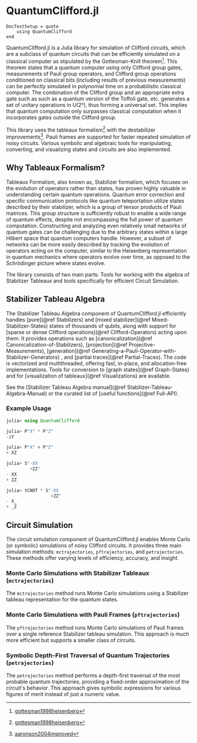 # QuantumClifford.jl

```@meta
DocTestSetup = quote
    using QuantumClifford
end
```

QuantumClifford.jl is a Julia library for simulation of Clifford circuits, which are a subclass of quantum circuits that can be efficiently simulated on a classical computer as stipulated by the Gottesman-Knill theorem[^1]. This theorem states that a quantum computer using only Clifford group gates, measurements of Pauli group operators, and Clifford group operations conditioned on classical bits (including results of previous measurements) can be perfectly simulated in polynomial time on a probabilistic classical computer. The combination of the Clifford group and an appropriate extra gate such as such as a quantum version of the Toffoli gate, etc. generates a set of unitary operations in U(2ⁿ), thus forming a universal set. This implies that quantum computation only surpasses classical computation when it incorporates gates outside the Clifford group.

This library uses the tableaux formalism[^1] with the destabilizer improvements[^2]. Pauli frames are supported for faster repeated simulation of noisy circuits. Various symbolic and algebraic tools for manipulating, converting, and visualizing states and circuits are also implemented. 

## Why Tableaux Formalism?

Tableaux Formalism, also known as, Stabilizer formalism, which focuses on the evolution of operators rather than states, has proven highly valuable in understanding certain quantum operations. Quantum error correction and specific communication protocols like quantum teleportation utilize states described by their stabilizer, which is a group of tensor products of Pauli matrices. This group structure is sufficiently robust to enable a wide range of quantum effects, despite not encompassing the full power of quantum computation. Constructing and analyzing even relatively small networks of quantum gates can be challenging due to the arbitrary states within a large Hilbert space that quantum computers handle. However, a subset of networks can be more easily described by tracking the evolution of operators acting on the computer, similar to the Heisenberg representation in quantum mechanics where operators evolve over time, as opposed to the Schrödinger picture where states evolve.

[^1]: [gottesman1998heisenberg](@cite)

[^2]: [aaronson2004improved](@cite)

The library consists of two main parts: Tools for working with the algebra of Stabilizer Tableaux and tools specifically for efficient Circuit Simulation.

## Stabilizer Tableau Algebra

The Stabilizer Tableau Algebra component of QuantumClifford.jl efficiently handles [pure](@ref Stabilizers) and [mixed stabilizer](@ref Mixed-Stabilizer-States) states of thousands of qubits, along with support for [sparse or dense Clifford operations](@ref Clifford-Operators) acting upon them. It provides operations such as [canonicalization](@ref Canonicalization-of-Stabilizers), [projection](@ref Projective-Measurements), [generation](@ref Generating-a-Pauli-Operator-with-Stabilizer-Generators) , and [partial traces](@ref Partial-Traces). The code is vectorized and multithreaded, offering fast, in-place, and allocation-free implementations. Tools for conversion to [graph states](@ref Graph-States) and for [visualization of tableaux](@ref Visualizations) are available.

See the [Stabilizer Tableau Algebra manual](@ref Stabilizer-Tableau-Algebra-Manual) or the curated list of [useful functions](@ref Full-API).

### Example Usage

```julia
julia> using QuantumClifford

julia> P"X" * P"Z"
-iY

julia> P"X" ⊗ P"Z"
+ XZ

julia> S"-XX
         +ZZ"
- XX
+ ZZ

julia> tCNOT * S"-XX
                 +ZZ"
- X_
+ _Z
```

## Circuit Simulation

The circuit simulation component of QuantumClifford.jl enables Monte Carlo (or symbolic) simulations of noisy Clifford circuits. It provides three main simulation methods: `mctrajectories`, `pftrajectories`, and `petrajectories`. These methods offer varying levels of efficiency, accuracy, and insight.

### Monte Carlo Simulations with Stabilizer Tableaux (`mctrajectories`)

The `mctrajectories` method runs Monte Carlo simulations using a Stabilizer tableau representation for the quantum states.

### Monte Carlo Simulations with Pauli Frames (`pftrajectories`)

The `pftrajectories` method runs Monte Carlo simulations of Pauli frames over a single reference Stabilizer tableau simulation. This approach is much more efficient but supports a smaller class of circuits.

### Symbolic Depth-First Traversal of Quantum Trajectories (`petrajectories`)

The `petrajectories` method performs a depth-first traversal of the most probable quantum trajectories, providing a fixed-order approximation of the circuit's behavior. This approach gives symbolic expressions for various figures of merit instead of just a numeric value.